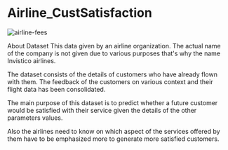 # Airline_CustSatisfaction

![airline-fees](https://user-images.githubusercontent.com/100385953/179579958-fc66cc6d-b441-4d61-ac14-35917b17e80f.png)


About Dataset
This data given by an airline organization. The actual name of the company is not given due to various purposes that's why the name Invistico airlines.

The dataset consists of the details of customers who have already flown with them. The feedback of the customers on various context and their flight data has been consolidated.

The main purpose of this dataset is to predict whether a future customer would be satisfied with their service given the details of the other parameters values.

Also the airlines need to know on which aspect of the services offered by them have to be emphasized more to generate more satisfied customers.

